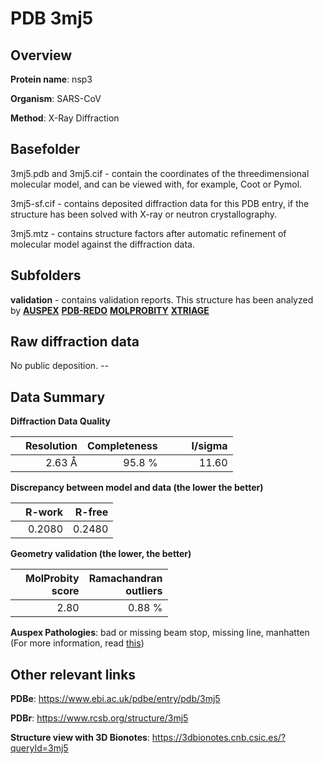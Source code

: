 # PDB 3mj5

## Overview

**Protein name**: nsp3

**Organism**: SARS-CoV

**Method**: X-Ray Diffraction

## Basefolder

3mj5.pdb and 3mj5.cif - contain the coordinates of the threedimensional molecular model, and can be viewed with, for example, Coot or Pymol.

3mj5-sf.cif - contains deposited diffraction data for this PDB entry, if the structure has been solved with X-ray or neutron crystallography.

3mj5.mtz - contains structure factors after automatic refinement of molecular model against the diffraction data.

## Subfolders





**validation** - contains validation reports. This structure has been analyzed by [**AUSPEX**](https://github.com/thorn-lab/coronavirus_structural_task_force/tree/master/pdb/nsp3/SARS-CoV/3mj5/validation/auspex) [**PDB-REDO**](https://github.com/thorn-lab/coronavirus_structural_task_force/tree/master/pdb/nsp3/SARS-CoV/3mj5/validation/pdb-redo) [**MOLPROBITY**](https://github.com/thorn-lab/coronavirus_structural_task_force/tree/master/pdb/nsp3/SARS-CoV/3mj5/validation/molprobity) [**XTRIAGE**](https://github.com/thorn-lab/coronavirus_structural_task_force/blob/master/pdb/nsp3/SARS-CoV/3mj5/validation/Xtriage_output.log) 

## Raw diffraction data

No public deposition. --<br> 

## Data Summary
**Diffraction Data Quality**

|   | Resolution | Completeness| I/sigma |
|---|-------------:|----------------:|--------------:|
|   |2.63 Å|95.8  %|<img width=50/>11.60|

**Discrepancy between model and data (the lower the better)**

|   | **R-work**| **R-free**   
|---|-------------:|----------------:|           
||  0.2080|  0.2480|

**Geometry validation (the lower, the better)**

|   |**MolProbity<br>score**| **Ramachandran<br>outliers** 
|---|-------------:|----------------:|
||  2.80|  0.88 %|

**Auspex Pathologies**: bad or missing beam stop, missing line, manhatten (For more information, read [this](https://github.com/thorn-lab/coronavirus_structural_task_force/blob/master/pdb/nsp3/SARS-CoV/3mj5/validation/auspex/3mj5_auspex_comments.txt))

 



## Other relevant links 
**PDBe**:  https://www.ebi.ac.uk/pdbe/entry/pdb/3mj5
 
**PDBr**: https://www.rcsb.org/structure/3mj5 

**Structure view with 3D Bionotes**: https://3dbionotes.cnb.csic.es/?queryId=3mj5


